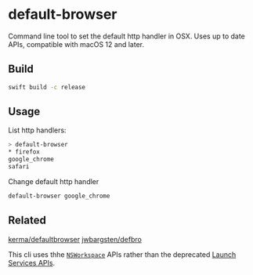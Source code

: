 # default-browser

Command line tool to set the default http handler in OSX.
Uses up to date APIs, compatible with macOS 12 and later.

## Build

```sh
swift build -c release
```

## Usage

List http handlers:

```sh
> default-browser
* firefox
google_chrome
safari
```

Change default http handler

```sh
default-browser google_chrome
```

## Related

[kerma/defaultbrowser](https://github.com/kerma/defaultbrowser)
[jwbargsten/defbro](https://github.com/jwbargsten/defbro)

This cli uses thhe [`NSWorkspace`](https://developer.apple.com/documentation/appkit/nsworkspace) APIs rather than the deprecated [Launch Services APIs](https://developer.apple.com/documentation/coreservices/launch_services).
